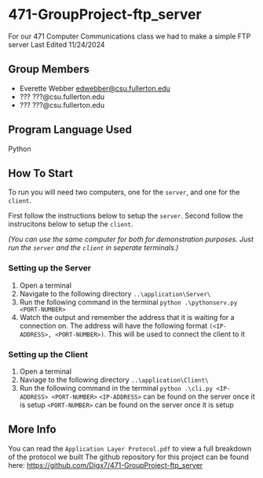# 471-GroupProject-ftp_server
For our 471 Computer Communications class we had to make a simple FTP server
Last Edited 11/24/2024


## Group Members
- Everette Webber edwebber@csu.fullerton.edu
- ??? ???@csu.fullerton.edu
- ??? ???@csu.fullerton.edu

## Program Language Used
Python

## How To Start
To run you will need two computers, one for the `server`, and one for the `client`.

First follow the instructions below to setup the `server`.
Second follow the instrucitons below to setup the `client`.

*(You can use the same computer for both for demonstration purposes.  Just run the `server` and the `client` in seperate terminals.)*

### Setting up the Server
1. Open a terminal
2. Navigate to the following directory `..\application\Server\`
3. Run the following command in the terminal `python .\pythonserv.py <PORT-NUMBER>`
4. Watch the output and remember the address that it is waiting for a connection on.
    The address will have the following format `(<IP-ADDRESS>, <PORT-NUMBER>)`.
    This will be used to connect the client to it

### Setting up the Client
1. Open a terminal
2. Naviage to the following directory `..\application\Client\`
3. Run the following command in the terminal `python .\cli.py <IP-ADDRESS> <PORT-NUMBER>`
    `<IP-ADDRESS>` can be found on the server once it is setup
    `<PORT-NUMBER>` can be found on the server once it is setup

## More Info
You can read the `Application Layer Protocol.pdf` to view a full breakdown of the protocol we built
The github repository for this project can be found here: https://github.com/Digx7/471-GroupProject-ftp_server 